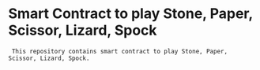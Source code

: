 # Smart Contract to play Stone, Paper, Scissor, Lizard, Spock
``` This repository contains smart contract to play Stone, Paper, Scissor, Lizard, Spock.```
